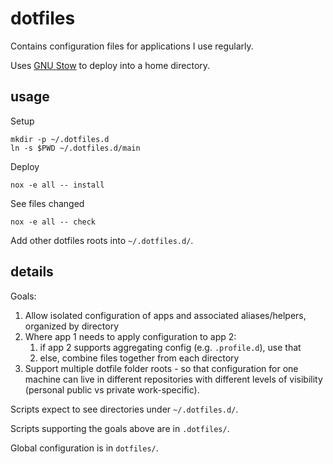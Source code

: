 # dotfiles

Contains configuration files for applications I use regularly.

Uses [GNU Stow](https://www.gnu.org/software/stow/) to deploy into a
home directory.

## usage

Setup

    mkdir -p ~/.dotfiles.d
    ln -s $PWD ~/.dotfiles.d/main

Deploy

    nox -e all -- install

See files changed

    nox -e all -- check

Add other dotfiles roots into `~/.dotfiles.d/`.

## details

Goals:

1. Allow isolated configuration of apps and associated aliases/helpers,
   organized by directory
2. Where app 1 needs to apply configuration to app 2:
   1. if app 2 supports aggregating config (e.g. `.profile.d`), use that
   2. else, combine files together from each directory
3. Support multiple dotfile folder roots - so that configuration for one
   machine can live in different repositories with different levels of
   visibility (personal public vs private work-specific).

Scripts expect to see directories under `~/.dotfiles.d/`.

Scripts supporting the goals above are in `.dotfiles/`.

Global configuration is in `dotfiles/`.
